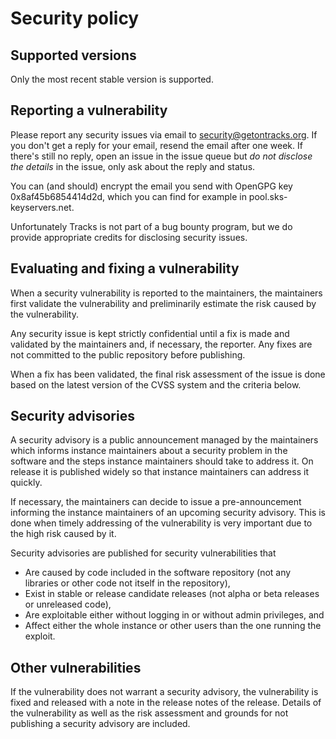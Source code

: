 # Security policy

## Supported versions

Only the most recent stable version is supported.

## Reporting a vulnerability

Please report any security issues via email to security@getontracks.org.
If you don't get a reply for your email, resend the email after one week.
If there's still no reply, open an issue in the issue queue but *do not
disclose the details* in the issue, only ask about the reply and status.

You can (and should) encrypt the email you send with OpenGPG key
0x8af45b6854414d2d, which you can find for example in pool.sks-keyservers.net.

Unfortunately Tracks is not part of a bug bounty program, but we do provide
appropriate credits for disclosing security issues.

## Evaluating and fixing a vulnerability

When a security vulnerability is reported to the maintainers, the
maintainers first validate the vulnerability and preliminarily estimate
the risk caused by the vulnerability.

Any security issue is kept strictly confidential until a fix is made and
validated by the maintainers and, if necessary, the reporter. Any fixes
are not committed to the public repository before publishing.

When a fix has been validated, the final risk assessment of the issue is
done based on the latest version of the CVSS system and the criteria below.

## Security advisories

A security advisory is a public announcement managed by the maintainers
which informs instance maintainers about a security problem in the software
and the steps instance maintainers should take to address it. On release it
is published widely so that instance maintainers can address it quickly.

If necessary, the maintainers can decide to issue a pre-announcement
informing the instance maintainers of an upcoming security advisory. This
is done when timely addressing of the vulnerability is very important due
to the high risk caused by it.

Security advisories are published for security vulnerabilities that

* Are caused by code included in the software repository (not any libraries
  or other code not itself in the repository),
* Exist in stable or release candidate releases (not alpha or beta
  releases or unreleased code),
* Are exploitable either without logging in or without admin privileges, and
* Affect either the whole instance or other users than the one running the
  exploit.

## Other vulnerabilities

If the vulnerability does not warrant a security advisory, the vulnerability
is fixed and released with a note in the release notes of the release.
Details of the vulnerability as well as the risk assessment and grounds for
not publishing a security advisory are included.
